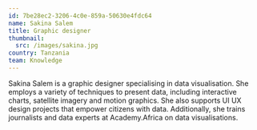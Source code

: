 ```yaml
---
id: 7be28ec2-3206-4c0e-859a-50630e4fdc64
name: Sakina Salem
title: Graphic designer
thumbnail:
  src: /images/sakina.jpg
country: Tanzania
team: Knowledge
---
```


Sakina Salem is a graphic designer specialising in data visualisation. She employs a variety of techniques to present data, including interactive charts, satellite imagery and motion graphics. She also supports UI UX design projects that empower citizens with data. Additionally, she trains journalists and data experts at Academy.Africa on data visualisations.
